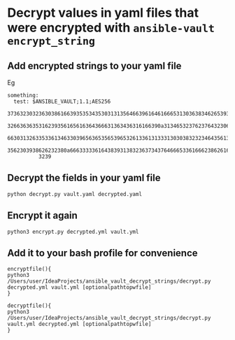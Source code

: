 # Decrypt values in yaml files that were encrypted with `ansible-vault encrypt_string`

## Add encrypted strings to your yaml file

Eg
```
something:
  test: $ANSIBLE_VAULT;1.1;AES256
          37363230323630386166393535343530313135646639616461666531303638346265393430613834
          3266363635316239356165616364366631363436316166390a313465323762376432306237366564
          66303132633533613463303965636535653965326133613133313030383232346435613063306335
          3562303938626232380a666333336164383931383236373437646665336166623862616130363764
          3239

```

## Decrypt the fields in your yaml file

`python decrypt.py vault.yaml decrypted.yaml`

## Encrypt it again

`python3 encrypt.py decrypted.yml vault.yml`

## Add it to your bash profile for convenience

```
encryptfile(){
python3 /Users/user/IdeaProjects/ansible_vault_decrypt_strings/decrypt.py decrypted.yml vault.yml [optionalpathtopwfile]
}

decryptfile(){
python3 /Users/user/IdeaProjects/ansible_vault_decrypt_strings/decrypt.py vault.yml decrypted.yml [optionalpathtopwfile]
}
```
